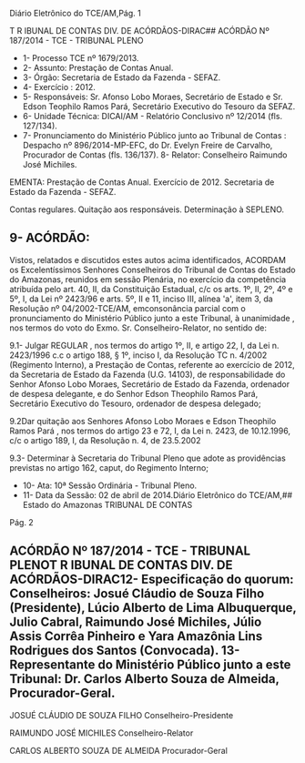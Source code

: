 Diário Eletrônico do TCE/AM,Pág. 1

T R IBUNAL DE CONTAS DIV. DE ACÓRDÃOS-DIRAC## ACÓRDÃO Nº 187/2014 - TCE - TRIBUNAL PLENO

- 1- Processo TCE nº 1679/2013.
- 2- Assunto: Prestação de Contas Anual.
- 3- Órgão: Secretaria de Estado da Fazenda - SEFAZ.
- 4- Exercício : 2012.
- 5- Responsáveis: Sr. Afonso Lobo  Moraes, Secretário de Estado e Sr. Edson Teophilo Ramos Pará, Secretário Executivo do Tesouro da SEFAZ.
- 6- Unidade Técnica: DICAI/AM - Relatório Conclusivo nº 12/2014 (fls. 127/134).
- 7- Pronunciamento do Ministério Público junto ao Tribunal de Contas :  Despacho nº 896/2014-MP-EFC, do Dr. Evelyn Freire de Carvalho, Procurador de Contas (fls. 136/137). 8- Relator: Conselheiro Raimundo José Michiles.

EMENTA: Prestação de Contas Anual. Exercício de 2012. Secretaria de Estado da Fazenda - SEFAZ.

Contas regulares. Quitação aos responsáveis. Determinação à SEPLENO.

## 9- ACÓRDÃO:

Vistos, relatados e discutidos estes autos acima identificados,  ACORDAM os Excelentíssimos  Senhores  Conselheiros do Tribunal de Contas do Estado do Amazonas, reunidos em sessão Plenária, no exercício da competência atribuída pelo  art. 40, II, da Constituição Estadual, c/c os arts. 1º, II, 2º, 4º e 5º, I, da Lei nº 2423/96 e arts. 5º, II e 11, inciso III, alínea 'a', item 3, da Resolução nº 04/2002-TCE/AM, emconsonância parcial com o pronunciamento do Ministério Público junto a este Tribunal, à unanimidade , nos termos do voto do Exmo. Sr. Conselheiro-Relator, no sentido de:

9.1- Julgar REGULAR , nos termos do artigo 1º, II, e artigo 22, I, da Lei n. 2423/1996 c.c o artigo 188, § 1º, inciso I, da Resolução TC n. 4/2002 (Regimento Interno), a  Prestação  de  Contas,  referente  ao  exercício  de  2012,  da  Secretaria  de  Estado  da Fazenda (U.G. 14103), de responsabilidade do Senhor Afonso Lobo Moraes, Secretário de Estado  da  Fazenda,  ordenador  de  despesa  delegante,  e  do  Senhor  Edson  Theophilo Ramos Pará, Secretário Executivo do Tesouro, ordenador de despesa delegado;

9.2Dar quitação aos Senhores  Afonso Lobo  Moraes  e  Edson Theophilo Ramos Pará ,  nos termos do artigo 23 e 72, I, da Lei n. 2423, de 10.12.1996, c/c o artigo 189, I, da Resolução n. 4, de 23.5.2002

9.3- Determinar à  Secretaria do Tribunal Pleno que adote as providências previstas no artigo 162, caput, do Regimento Interno;

- 10- Ata: 10ª Sessão Ordinária - Tribunal Pleno.
- 11- Data da Sessão: 02 de abril de 2014.Diário Eletrônico do TCE/AM,## Estado do Amazonas TRIBUNAL DE CONTAS

Pág. 2

## ACÓRDÃO Nº 187/2014 - TCE - TRIBUNAL PLENOT R IBUNAL DE CONTAS DIV. DE ACÓRDÃOS-DIRAC12- Especificação do quorum: Conselheiros: Josué Cláudio de Souza Filho (Presidente), Lúcio  Alberto  de  Lima  Albuquerque,  Julio  Cabral,  Raimundo  José  Michiles,  Júlio  Assis Corrêa Pinheiro e Yara Amazônia Lins Rodrigues dos Santos (Convocada). 13-  Representante  do  Ministério  Público  junto  a  este  Tribunal: Dr. Carlos  Alberto Souza de Almeida, Procurador-Geral.

JOSUÉ CLÁUDIO DE SOUZA FILHO Conselheiro-Presidente

RAIMUNDO JOSÉ MICHILES Conselheiro-Relator

CARLOS ALBERTO SOUZA DE ALMEIDA Procurador-Geral